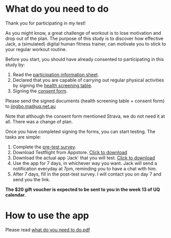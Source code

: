 # What do you need to do

Thank you for participating in my test!

As you might know, a great challenge of workout is to lose motivation and drop out of the plan. 
The purpose of this study is to discover how effective Jack, a (simulated) digital human fitness trainer, 
can motivate you to stick to your regular workout routine. 

Before you start, you should have already consented to participating in this study by:
1. Read the [participation information sheet](https://github.com/54sb38/54sb38.github.io/blob/master/assets/Participant%20Information%20Sheet%20-%20Jingbo%20Ma.pdf).
2. Declared that you are capable of carrying out regular physical activities by signing the [health screening table](https://github.com/54sb38/54sb38.github.io/blob/master/assets/Adult-Pre-Screening-Tool-2021-3.pdf).
3. Signing the [consent form](https://github.com/54sb38/54sb38.github.io/blob/master/assets/Consent%20form%20-%20Jingbo.pdf).

Please send the signed documents (health screening table + consent form) to jingbo.ma@uq.net.au  

Note that although the consent form mentioned Strava, we do not need it at all. There was a change of plan.

Once you have completed signing the forms, you can start testing. The tasks are simple:
1.	Complete the [pre-test survey](https://forms.gle/W8H7iQWk8W1c4wwi6).
2.	Download Testflight from Appstore. [Click to download](https://apps.apple.com/us/app/testflight/id899247664)
3.	Download the actual app 'Jack' that you will test. [Click to download](https://testflight.apple.com/join/15NWcw85)
4.	Use the app for 7 days, in whichever way you want. Jack will send a notification everyday at 7pm, reminding you to have a chat with him. 
5.	After 7 days, fill in the post-test survey. I will contact you on day 7 and send you the link.

**The $20 gift voucher is expected to be sent to you in the week 13 of UQ calendar.**

# How to use the app

Please read [what do you need to do.pdf](https://github.com/54sb38/54sb38.github.io/blob/master/assets/what%20do%20you%20need%20to%20to.pdf)
